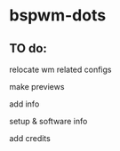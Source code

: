 # bspwm-dots
## TO do:
relocate wm related configs

make previews 

add info 

setup & software info

add credits
